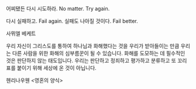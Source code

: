 어찌됐든 다시 시도하라. No matter. Try again.

다시 실패하고. Fail again.
실패도 나아질 것이다.  Fail better.

사뮈엘 베케트<Worstward Ho>

우리 자신이 그리스도를 통하여
하나님과 화해했다는 것을 우리가 받아들이는 만큼
우리는 다른 사람을 위한 화해의 심부름꾼이 될 수 있습니다.
화해를 도모하는 데 필수적인 것은 판단하지 않는 태도입니다.
우리는 판단하고 정죄하고 평가하고 분류하고
또 꼬리표를 붙이기 위해 세상에 온 것이 아닙니다.

헨리나우웬 <영혼의 양식>